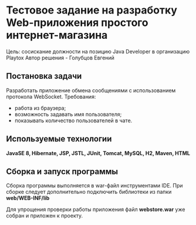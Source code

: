 # Тестовое задание на разработку Web-приложения простого интернет-магазина

Цель: сосискание должности на позицию Java Developer в организацию Playtox
Автор решения - Голубцов Евгений     

## Постановка задачи
Разработать приложение обмена сообщениями с использованием протокола WebSocket.
Требования:
- работа из браузера;
- возможность задавать имя пользователя;
- показывать количество пользователей в чате.

## Используемые технологии
**JavaSE 8, Hibernate, JSP, JSTL, JUnit, Tomcat, MySQL, H2, Maven, HTML**  


## Сборка и запуск программы
Сборка программы выполняется в war-файл инструментами IDE.
При сборке следует дополнительно подключить библиотеки из папки **web/WEB-INF/lib** 

Для упрощения проверки работы приложения файл **webstore.war** уже собран и приложен к проекту.   